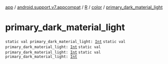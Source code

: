 [app](../../../index.md) / [android.support.v7.appcompat](../../index.md) / [R](../index.md) / [color](index.md) / [primary_dark_material_light](.)

# primary_dark_material_light

`static val primary_dark_material_light: `[`Int`](https://kotlinlang.org/api/latest/jvm/stdlib/kotlin/-int/index.html)
`static val primary_dark_material_light: `[`Int`](https://kotlinlang.org/api/latest/jvm/stdlib/kotlin/-int/index.html)
`static val primary_dark_material_light: `[`Int`](https://kotlinlang.org/api/latest/jvm/stdlib/kotlin/-int/index.html)
`static val primary_dark_material_light: `[`Int`](https://kotlinlang.org/api/latest/jvm/stdlib/kotlin/-int/index.html)